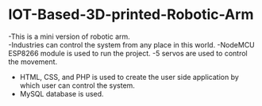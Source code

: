 # IOT-Based-3D-printed-Robotic-Arm
-This is a mini version of robotic arm.  
-Industries can control the system from any place in this world. 
-NodeMCU ESP8266 module is used to run the project.
-5 servos are used to control the movement.
- HTML, CSS, and PHP is used to create the user side application by which user can control the system.
- MySQL database is used.
